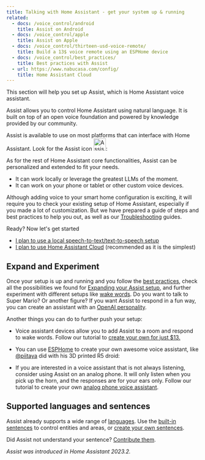 ```yaml
---
title: Talking with Home Assistant - get your system up & running
related:
  - docs: /voice_control/android
    title: Assist on Android
  - docs: /voice_control/apple
    title: Assist on Apple
  - docs: /voice_control/thirteen-usd-voice-remote/
    title: Build a 13$ voice remote using an ESPHome device
  - docs: /voice_control/best_practices/
    title: Best practices with Assist
  - url: https://www.nabucasa.com/config/
    title: Home Assistant Cloud
---
```


This section will help you set up Assist, which is Home Assistant voice assistant. 

Assist allows you to control Home Assistant using natural language. It is built on top of an open voice foundation and powered by knowledge provided by our community.

Assist is available to use on most platforms that can interface with Home Assistant. Look for the Assist icon <img src='/images/assist/assist-icon.svg' alt='Assist icon' style='height: 32px' class='no-shadow'>:

As for the rest of Home Assistant core functionalities, Assist can be personalized and extended to fit your needs.
- It can work locally or leverage the greatest LLMs of the moment.
- It can work on your phone or tablet or other custom voice devices.

<lite-youtube videoid="XF53wUbeLxA" videotitle="Voice at Home Assistant"></lite-youtube>

Although adding voice to your smart home configuration is exciting, it will require you to check your existing setup of Home Assistant, especially if you made a lot of customization. But we have prepared a guide of steps and best practices to help you out, as well as our [Troubleshooting](/voice_control/troubleshooting/) guides.

Ready? Now let's get started 

- [I plan to use a local speech-to-text/text-to-speech setup](/voice_control/voice_remote_local_assistant/)
- [I plan to use Home Assistant Cloud](/voice_control/voice_remote_cloud_assistant/) (recommended as it is the simplest)

## Expand and Experiment

Once your setup is up and running and you follow the [best practices](/voice_control/best_practices), check all the possibilities we found for [Expanding your Assist setup](/voice_control/expanding_assist), and further experiment with different setups like [wake words](/voice_control/about_wake_word/). Do you want to talk to Super Mario? Or another figure? If you want Assist to respond in a fun way, you can create an assistant with an [OpenAI personality](/voice_control/assist_create_open_ai_personality/).

Another things you can do to further push your setup:

- Voice assistant devices allow you to add Assist to a room and respond to wake words. Follow our tutorial to [create your own for just $13.](/voice_control/thirteen-usd-voice-remote/)

- You can use [ESPHome](https://www.esphome.io/components/voice_assistant.html) to create your own awesome voice assistant, like [@piitaya](https://github.com/piitaya) did with his 3D printed R5 droid:

- If you are interested in a voice assistant that is not always listening, consider using Assist on an analog phone. It will only listen when you pick up the horn, and the responses are for your ears only. Follow our tutorial to create your own [analog phone voice assistant](/voice_control/worlds-most-private-voice-assistant/).


## Supported languages and sentences

Assist already supports a wide range of [languages](https://developers.home-assistant.io/docs/voice/intent-recognition/supported-languages). Use the [built-in sentences](/voice_control/builtin_sentences) to control entities and areas, or [create your own sentences](/voice_control/custom_sentences/).



Did Assist not understand your sentence? [Contribute them](https://developers.home-assistant.io/docs/voice/intent-recognition/).

_Assist was introduced in Home Assistant 2023.2._
